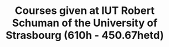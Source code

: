 ---
title: Courses given at IUT Robert Schuman of the University of Strasbourg (610h - 450.67hetd)
summary: "
<table>
    <tr bgcolor=\"#ddd\">
        <td width =10%><b>Year</b></td>
        <td width =18%><b>Name</b></td>
        <td width =10%><b>Diploma - Level</b></td>
        <td width =5%><b>Type</b></td>
        <td width =5%><b>Hours</b></td>
        <td width =20%><b>Description</b></td>
        <td width =12%><b>Created materials</b></td>
        <td width =10%><b>Misc. info</b></td>
    </tr>
</table>
"
tags:
- iut

# Optional external URL for project (replaces project detail page).
---